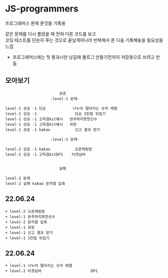 # JS-programmers
프로그래머스 문제 푼것들 기록용
    
 같은 문제를 다시 풀었을 때 전혀 다른 코드를 보고   
 코딩 테스트를 단순히 푸는 것으로 끝날게아니라 반복해서 푼 다음 기록해놓을 필요성을느낌
 
 + 프로그래머스에는 첫 통과시만 남길래 블로그 만들기전까지 저장용으로 쓰려고 만듬

## 모아보기
                            성공
                        -level-1 문제-
                        
    level-1 성공 -1 단순            나누어 떨어지는 숫자 배열
    level-1 성공 -1                 단순 3진법 뒤집기                         
    level-1 성공 -1 고득점kit해시   완주하지못한선수                     
    level-1 성공 -1 고득점kit해시   위장                                
    level-1 성공 -1 kakao           신고 결과 받기                        

                        -level-2 문제-

    level-2 성공 -1 kakao           오픈채팅방 
    level-2 성공 -1 고득점kitDFS    타겟넘버                     


                            실패

    level-2 문제
    level-2 실패 kakao 문자열 압축      


## 22.06.24 
    + level-2 오픈채팅방        
    + level-1 완주하지못한선수  
    + level-2 문자열 압축        
    + level-1 위장   
    + level-1 신고 결과 받기    
    + level-1 3진법 뒤집기  
          

## 22.06.24
    + level-1 나누어 떨어지는 숫자 배열
    + level-2 타겟넘버                      DFS


    
